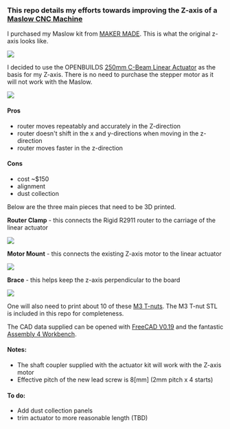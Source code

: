 ### This repo details my efforts towards improving the Z-axis of a [Maslow CNC Machine](https://www.maslowcnc.com/)

I purchased my Maslow kit from [MAKER MADE](https://makermade.com/).  This is what the original z-axis looks like.

![](maslow_z_axis_stock.jpg)

I decided to use the OPENBUILDS [250mm C-Beam Linear Actuator](https://openbuildspartstore.com/c-beam-linear-actuator-bundle/) as the basis for my Z-axis.  There is no need to purchase the stepper motor as it will not work with the Maslow.

![](openbuilds_c_frame_actuator.png)


#### Pros
* router moves repeatably and accurately in the Z-direction
* router doesn't shift in the x and y-directions when moving in the z-direction
* router moves faster in the z-direction

#### Cons
* cost ~$150
* alignment
* dust collection


Below are the three main pieces that need to be 3D printed.  
 
**Router Clamp** - this connects the Rigid R2911 router to the carriage of the linear actuator

![](maslow_z_axis_router_clamp.png)


**Motor Mount** - this connects the existing Z-axis motor to the linear actuator 

![](maslow_z_axis_motor_mount.png)


**Brace** - this helps keep the z-axis perpendicular to the board 

![](maslow_z_axis_brace.png)

One will also need to print about 10 of these [M3 T-nuts](https://www.thingiverse.com/thing:1064782).  The M3 T-nut STL is included in this repo for completeness.

The CAD data supplied can be opened with [FreeCAD V0.19](https://www.freecadweb.org/) and the fantastic [Assembly 4 Workbench](https://github.com/Zolko-123/FreeCAD_Assembly4).

#### Notes:
* The shaft coupler supplied with the actuator kit will work with the Z-axis motor
* Effective pitch of the new lead screw is 8[mm] (2mm pitch x 4 starts)


#### To do:
* Add dust collection panels
* trim actuator to more reasonable length (TBD)

